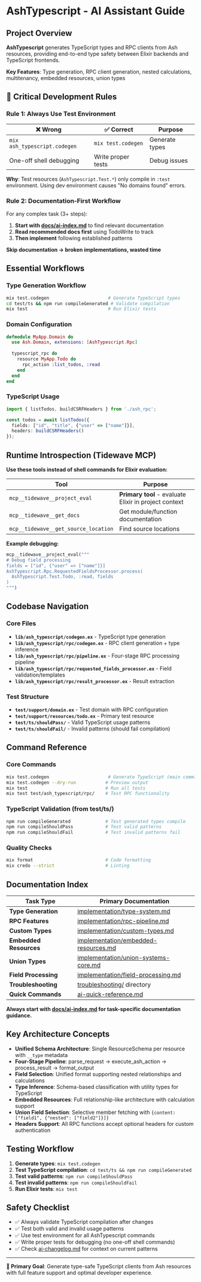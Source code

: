 # AshTypescript - AI Assistant Guide

## Project Overview

**AshTypescript** generates TypeScript types and RPC clients from Ash resources, providing end-to-end type safety between Elixir backends and TypeScript frontends.

**Key Features**: Type generation, RPC client generation, nested calculations, multitenancy, embedded resources, union types

## 🚨 Critical Development Rules

### Rule 1: Always Use Test Environment
| ❌ Wrong | ✅ Correct | Purpose |
|----------|------------|---------|
| `mix ash_typescript.codegen` | `mix test.codegen` | Generate types |
| One-off shell debugging | Write proper tests | Debug issues |

**Why**: Test resources (`AshTypescript.Test.*`) only compile in `:test` environment. Using dev environment causes "No domains found" errors.

### Rule 2: Documentation-First Workflow
For any complex task (3+ steps):
1. **Start with [docs/ai-index.md](docs/ai-index.md)** to find relevant documentation
2. **Read recommended docs first** using TodoWrite to track
3. **Then implement** following established patterns

**Skip documentation → broken implementations, wasted time**

## Essential Workflows

### Type Generation Workflow
```bash
mix test.codegen                      # Generate TypeScript types
cd test/ts && npm run compileGenerated # Validate compilation  
mix test                              # Run Elixir tests
```

### Domain Configuration
```elixir
defmodule MyApp.Domain do
  use Ash.Domain, extensions: [AshTypescript.Rpc]
  
  typescript_rpc do
    resource MyApp.Todo do
      rpc_action :list_todos, :read
    end
  end
end
```

### TypeScript Usage
```typescript
import { listTodos, buildCSRFHeaders } from './ash_rpc';

const todos = await listTodos({ 
  fields: ["id", "title", {"user" => ["name"]}],
  headers: buildCSRFHeaders()
});
```

## Runtime Introspection (Tidewave MCP)

**Use these tools instead of shell commands for Elixir evaluation:**

| Tool | Purpose |
|------|---------|
| `mcp__tidewave__project_eval` | **Primary tool** - evaluate Elixir in project context |
| `mcp__tidewave__get_docs` | Get module/function documentation |
| `mcp__tidewave__get_source_location` | Find source locations |

**Example debugging:**
```elixir
mcp__tidewave__project_eval("""
# Debug field processing
fields = ["id", {"user" => ["name"]}]
AshTypescript.Rpc.RequestedFieldsProcessor.process(
  AshTypescript.Test.Todo, :read, fields
)
""")
```

## Codebase Navigation

### Core Files
- **`lib/ash_typescript/codegen.ex`** - TypeScript type generation
- **`lib/ash_typescript/rpc/codegen.ex`** - RPC client generation + type inference
- **`lib/ash_typescript/rpc/pipeline.ex`** - Four-stage RPC processing pipeline
- **`lib/ash_typescript/rpc/requested_fields_processor.ex`** - Field validation/templates
- **`lib/ash_typescript/rpc/result_processor.ex`** - Result extraction

### Test Structure
- **`test/support/domain.ex`** - Test domain with RPC configuration
- **`test/support/resources/todo.ex`** - Primary test resource
- **`test/ts/shouldPass/`** - Valid TypeScript usage patterns
- **`test/ts/shouldFail/`** - Invalid patterns (should fail compilation)

## Command Reference

### Core Commands
```bash
mix test.codegen                      # Generate TypeScript (main command)
mix test.codegen --dry-run           # Preview output
mix test                             # Run all tests
mix test test/ash_typescript/rpc/    # Test RPC functionality
```

### TypeScript Validation (from test/ts/)
```bash
npm run compileGenerated             # Test generated types compile
npm run compileShouldPass            # Test valid patterns
npm run compileShouldFail            # Test invalid patterns fail
```

### Quality Checks
```bash
mix format                           # Code formatting
mix credo --strict                   # Linting
```

## Documentation Index

| Task Type | Primary Documentation |
|-----------|----------------------|
| **Type Generation** | [implementation/type-system.md](docs/implementation/type-system.md) |
| **RPC Features** | [implementation/rpc-pipeline.md](docs/implementation/rpc-pipeline.md) |
| **Custom Types** | [implementation/custom-types.md](docs/implementation/custom-types.md) |
| **Embedded Resources** | [implementation/embedded-resources.md](docs/implementation/embedded-resources.md) |
| **Union Types** | [implementation/union-systems-core.md](docs/implementation/union-systems-core.md) |
| **Field Processing** | [implementation/field-processing.md](docs/implementation/field-processing.md) |
| **Troubleshooting** | [troubleshooting/](docs/troubleshooting/) directory |
| **Quick Commands** | [ai-quick-reference.md](docs/ai-quick-reference.md) |

**Always start with [docs/ai-index.md](docs/ai-index.md) for task-specific documentation guidance.**

## Key Architecture Concepts

- **Unified Schema Architecture**: Single ResourceSchema per resource with `__type` metadata
- **Four-Stage Pipeline**: parse_request → execute_ash_action → process_result → format_output  
- **Field Selection**: Unified format supporting nested relationships and calculations
- **Type Inference**: Schema-based classification with utility types for TypeScript
- **Embedded Resources**: Full relationship-like architecture with calculation support
- **Union Field Selection**: Selective member fetching with `{content: ["field1", {"nested": ["field2"]}]}`
- **Headers Support**: All RPC functions accept optional headers for custom authentication

## Testing Workflow

1. **Generate types**: `mix test.codegen`
2. **Test TypeScript compilation**: `cd test/ts && npm run compileGenerated`
3. **Test valid patterns**: `npm run compileShouldPass`
4. **Test invalid patterns**: `npm run compileShouldFail` 
5. **Run Elixir tests**: `mix test`

## Safety Checklist

- ✅ Always validate TypeScript compilation after changes
- ✅ Test both valid and invalid usage patterns
- ✅ Use test environment for all AshTypescript commands
- ✅ Write proper tests for debugging (no one-off shell commands)
- ✅ Check [ai-changelog.md](docs/ai-changelog.md) for context on current patterns

---
**🎯 Primary Goal**: Generate type-safe TypeScript clients from Ash resources with full feature support and optimal developer experience.

